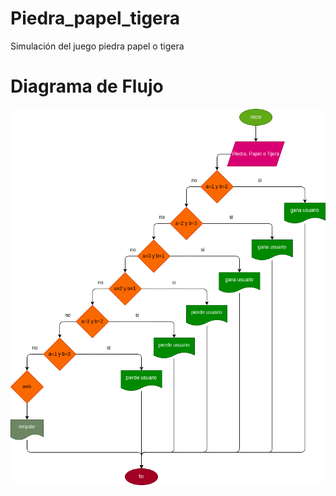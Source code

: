 
# Piedra_papel_tigera
Simulación del juego piedra papel o tigera

# Diagrama de Flujo
![Diagrama de flujo](diagrama.png "Diagrama de Flujo")
